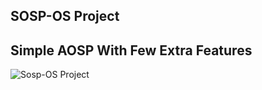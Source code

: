 SOSP-OS Project
---------------
Simple AOSP With Few Extra Features
-----------------------------------

<img src="https://forum.xda-developers.com/attachments/edit-jpg.5790235/" alt="Sosp-OS Project" />
